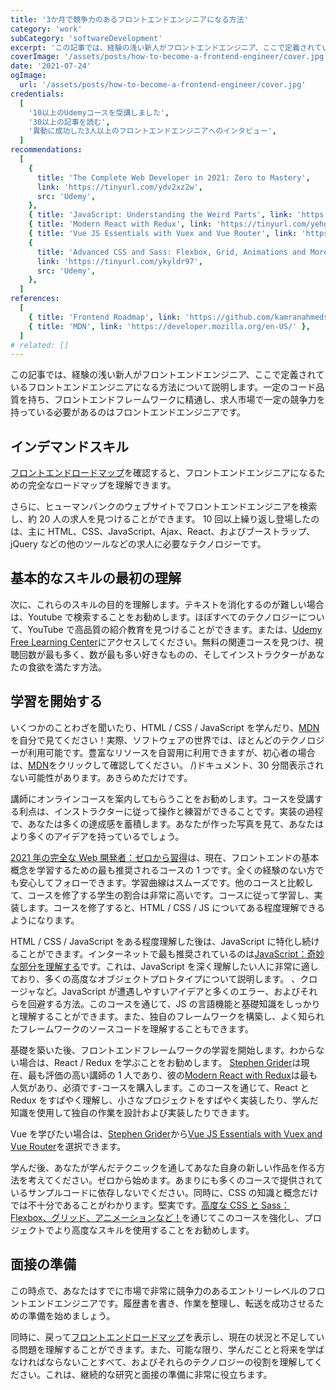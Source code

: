 ```yaml
---
title: '3か月で競争力のあるフロントエンドエンジニアになる方法'
category: 'work'
subCategory: 'softwareDevelopment'
excerpt: 'この記事では、経験の浅い新人がフロントエンドエンジニア、ここで定義されているフロントエンドエンジニアになる方法について説明します。一定のコード品質を持ち、フロントエンドフレームワークに精通し、求人市場で一定の競争力を持っている必要があるのはフロントエンドエンジニアです。'
coverImage: '/assets/posts/how-to-become-a-frontend-engineer/cover.jpg'
date: '2021-07-24'
ogImage:
  url: '/assets/posts/how-to-become-a-frontend-engineer/cover.jpg'
credentials:
  [
    '10以上のUdemyコースを受講しました',
    '30以上の記事を読む',
    '異動に成功した3人以上のフロントエンドエンジニアへのインタビュー',
  ]
recommendations:
  [
    {
      title: 'The Complete Web Developer in 2021: Zero to Mastery',
      link: 'https://tinyurl.com/ydv2xz2w',
      src: 'Udemy',
    },
    { title: 'JavaScript: Understanding the Weird Parts', link: 'https://tinyurl.com/yemfgsgj', src: 'Udemy' },
    { title: 'Modern React with Redux', link: 'https://tinyurl.com/yehgynsv', src: 'Udemy' },
    { title: 'Vue JS Essentials with Vuex and Vue Router', link: 'https://tinyurl.com/yzp53825', src: 'Udemy' },
    {
      title: 'Advanced CSS and Sass: Flexbox, Grid, Animations and More!',
      link: 'https://tinyurl.com/ykyldr97',
      src: 'Udemy',
    },
  ]
references:
  [
    { title: 'Frontend Roadmap', link: 'https://github.com/kamranahmedse/developer-roadmap#frontend-roadmap' },
    { title: 'MDN', link: 'https://developer.mozilla.org/en-US/' },
  ]
# related: []
---
```


この記事では、経験の浅い新人がフロントエンドエンジニア、ここで定義されているフロントエンドエンジニアになる方法について説明します。一定のコード品質を持ち、フロントエンドフレームワークに精通し、求人市場で一定の競争力を持っている必要があるのはフロントエンドエンジニアです。

## インデマンドスキル

[フロントエンドロードマップ](https://github.com/kamranahmedse/developer-roadmap#frontend-roadmap)を確認すると、フロントエンドエンジニアになるための完全なロードマップを理解できます。

さらに、ヒューマンバンクのウェブサイトでフロントエンドエンジニアを検索し、約 20 人の求人を見つけることができます。 10 回以上繰り返し登場したのは、主に HTML、CSS、JavaScript、Ajax、React、およびブーストラップ、jQuery などの他のツールなどの求人に必要なテクノロジーです。

## 基本的なスキルの最初の理解

次に、これらのスキルの目的を理解します。テキストを消化するのが難しい場合は、Youtube で検索することをお勧めします。ほぼすべてのテクノロジーについて、YouTube で高品質の紹介教育を見つけることができます。または、[Udemy Free Learning Center](https://tinyurl.com/yfbaghja)にアクセスしてください。無料の関連コースを見つけ、視聴回数が最も多く、数が最も多い好きなものの、そしてインストラクターがあなたの食欲を満たす方法。

## 学習を開始する

いくつかのことわざを聞いたり、HTML / CSS / JavaScript を学んだり、[MDN](https://developer.mozilla.org/en-US/)を自分で見てください！実際、ソフトウェアの世界では、ほとんどのテクノロジーが利用可能です。豊富なリソースを自習用に利用できますが、初心者の場合は、[MDN](https://developer.mozilla.org/en-US)をクリックして確認してください。 /)ドキュメント、30 分間表示されない可能性があります。あきらめただけです。

講師にオンラインコースを案内してもらうことをお勧めします。コースを受講する利点は、インストラクターに従って操作と練習ができることです。実装の過程で、あなたは多くの達成感を蓄積します。あなたが作った写真を見て、あなたはより多くのアイデアを持っているでしょう。

[2021 年の完全な Web 開発者：ゼロから習得](https://tinyurl.com/ydv2xz2w)は、現在、フロントエンドの基本概念を学習するための最も推奨されるコースの 1 つです。全くの経験のない方でも安心してフォローできます。学習曲線はスムーズです。他のコースと比較して、コースを修了する学生の割合は非常に高いです。コースに従って学習し、実装します。コースを修了すると、HTML / CSS / JS についてある程度理解できるようになります。

HTML / CSS / JavaScript をある程度理解した後は、JavaScript に特化し続けることができます。インターネットで最も推奨されているのは[JavaScript：奇妙な部分を理解する](https://tinyurl.com/yemfgsgj)です。これは、JavaScript を深く理解したい人に非常に適しており、多くの高度なオブジェクトプロトタイプについて説明します。 、クロージャなど。JavaScript が遭遇しやすいアイデアと多くのエラー、およびそれらを回避する方法。このコースを通じて、JS の言語機能と基礎知識をしっかりと理解することができます。また、独自のフレームワークを構築し、よく知られたフレームワークのソースコードを理解することもできます。

基礎を築いた後、フロントエンドフレームワークの学習を開始します。わからない場合は、React / Redux を学ぶことをお勧めします。 [Stephen Grider](https://tinyurl.com/ydnr493j)は現在、最も評価の高い講師の 1 人であり、彼の[Modern React with Redux](https://tinyurl.com/yehgynsv)は最も人気があり、必須です-コースを購入します。このコースを通じて、React と Redux をすばやく理解し、小さなプロジェクトをすばやく実装したり、学んだ知識を使用して独自の作業を設計および実装したりできます。

Vue を学びたい場合は、[Stephen Grider](https://tinyurl.com/yzp53825)から[Vue JS Essentials with Vuex and Vue Router](https://tinyurl.com/yjuz2mbs)を選択できます。

学んだ後、あなたが学んだテクニックを通してあなた自身の新しい作品を作る方法を考えてください。ゼロから始めます。あまりにも多くのコースで提供されているサンプルコードに依存しないでください。同時に、CSS の知識と概念だけでは不十分であることがわかります。堅実です。[高度な CSS と Sass：Flexbox、グリッド、アニメーションなど！](https://tinyurl.com/ykyldr97)を通じてこのコースを強化し、プロジェクトでより高度なスキルを使用することをお勧めします。

## 面接の準備

この時点で、あなたはすでに市場で非常に競争力のあるエントリーレベルのフロントエンドエンジニアです。履歴書を書き、作業を整理し、転送を成功させるための準備を始めましょう。

同時に、戻って[フロントエンドロードマップ](https://github.com/kamranahmedse/developer-roadmap#frontend-roadmap)を表示し、現在の状況と不足している問題を理解することができます。また、可能な限り、学んだことと将来を学ばなければならないことすべて、およびそれらのテクノロジーの役割を理解してください。これは、継続的な研究と面接の準備に非常に役立ちます。
